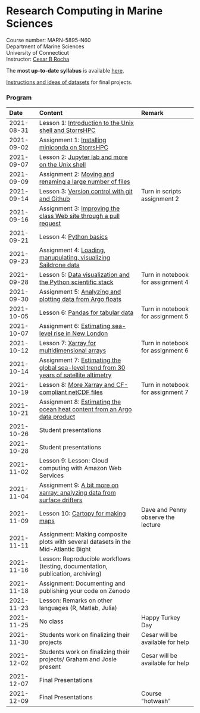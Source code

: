 # Research Computing in Marine Sciences
Course number: MARN-5895-N60</br>
Department of Marine Sciences</br>
University of Connecticut</br>
Instructor: [Cesar B Rocha](www.cbrocha.com)

The **most up-to-date syllabus** is available [here](./syllabus/ResearchComputing_SyllabusFall2021.pdf).

[Instructions and ideas of datasets](./final_project/README.md) for final projects.

### Program
| Date          | Content                              | Remark |
|:--------------------------|:---------------------------------|:--------------|
| 2021-08-31    | Lesson 1: [Introduction to the Unix shell and StorrsHPC](lectures/01_unixshell/)       |           |
| 2021-09-02    | Assignment 1: [Installing miniconda on StorrsHPC](assignments/01/README.md)           |         |
| 2021-09-07    | Lesson 2: [Jupyter lab and more on the Unix shell](lectures/02_jupyterlab/README.md)           |         |
| 2021-09-09    | Assignment 2: [Moving and renaming a large number of files](assignments/02/)    |         |
| 2021-09-14    | Lesson 3: [Version control with git and Github](lectures/03_gitandgithub) | Turn in scripts assignment 2|
| 2021-09-16    | Assignment 3: [Improving the class Web site through a pull request](assignments/03/)   |         |
| 2021-09-21    | Lesson 4: [Python basics](lectures/04_pythonbasics)         |         |
| 2021-09-23    | Assignment 4: [Loading, manupulating, visualizing Saildrone data](https://github.com/MARN-5895/Assignment-04) |         |
| 2021-09-28    | Lesson 5: [Data visualization and the Python scientific stack](lectures/05_datavizandstack)           |   Turn in notebook for assignment 4      |
| 2021-09-30    | Assignment 5: [Analyzing and plotting data from Argo floats](https://github.com/MARN-5895/Assignment-05)           |         |
| 2021-10-05    |  Lesson 6: [Pandas for tabular data](https://github.com/MARN-5895/Lecture-06)          |  Turn in notebook for assignment 5      |
| 2021-10-07    |  Assignment 6: [Estimating sea-level rise in New London](https://github.com/MARN-5895/Assignment-06)           |         |
| 2021-10-12    |  Lesson 7: [Xarray for multidimensional arrays](lectures/07_intro_to_xarray/)          |    Turn in notebook for assignment 6      |
| 2021-10-14    |  Assignment 7: [Estimating the global sea-level trend from 30 years of satellite altimetry](https://github.com/MARN-5895/Assignment-07)          |        |
| 2021-10-19    |  Lesson 8: [More Xarray and CF-compliant netCDF files](lectures/08_more_on_xarray/README.md)          |    Turn in notebook for assignment 7     |
| 2021-10-21    |  Assignment 8: [Estimating the ocean heat content from an Argo data product](https://github.com/MARN-5895/Assignment-08)    |       |
| 2021-10-26    | Student presentations         |     |
| 2021-10-28    | Student presentations          |         |
| 2021-11-02    | Lesson 9:  Lesson: Cloud computing with Amazon Web Services            |         |
| 2021-11-04    | Assignment 9: [A bit more on xarray: analyzing data from surface drifters](https://github.com/MARN-5895/Assignment-09)        |         |
| 2021-11-09    | Lesson 10: [Cartopy for making maps](https://github.com/MARN-5895/Lecture-10)          | Dave and Penny observe the lecture       |
| 2021-11-11    | Assignment: Making composite plots with several datasets in the Mid-Atlantic Bight        |         |
| 2021-11-16    | Lesson: Reproducible workflows (testing, documentation, publication, archiving)           |         |
| 2021-11-18    | Assignment: Documenting and publishing your code on Zenodo            |         |
| 2021-11-23    |  Lesson: Remarks on other languages (R, Matlab, Julia)    |         |
| 2021-11-25    |  No class          |  Happy Turkey Day       |
| 2021-11-30    |  Students work on finalizing their projects          |  Cesar will be available for help       |
| 2021-12-02    |  Students work on finalizing their projects/ Graham and Josie present          |  Cesar will be available for help       |
| 2021-12-07    |  Final Presentations          |         |
| 2021-12-09    |  Final Presentations          |   Course "hotwash"      |
